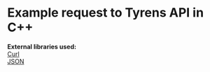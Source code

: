 <h1>Example request to Tyrens API in C++</h1>

<b>External libraries used:</b>
<br>
[Curl](https://curl.haxx.se/libcurl/c)
<br>
[JSON](https://github.com/nlohmann/json)
<br>